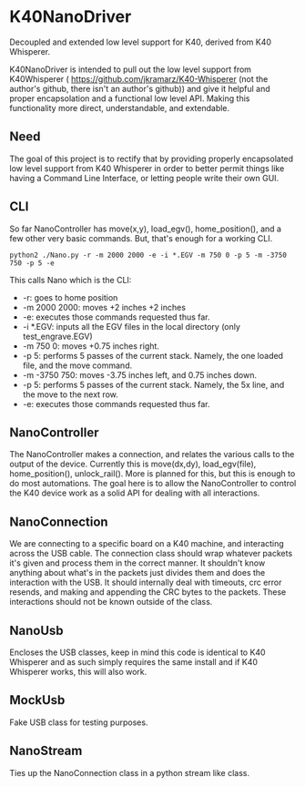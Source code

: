 # K40NanoDriver
Decoupled and extended low level support for K40, derived from K40 Whisperer.

K40NanoDriver is intended to pull out the low level support from K40Whisperer ( https://github.com/jkramarz/K40-Whisperer (not the author's github, there isn't an author's github)) and give it helpful and proper encapsolation and a functional low level API. Making this functionality more direct, understandable, and extendable.

Need
---

The goal of this project is to rectify that by providing properly encapsolated low level support from K40 Whisperer in order to better permit things like having a Command Line Interface, or letting people write their own GUI.

CLI
---

So far NanoController has move(x,y), load_egv(), home_position(), and a few other very basic commands. But, that's enough for a working CLI.

`python2 ./Nano.py -r -m 2000 2000 -e -i *.EGV -m 750 0 -p 5 -m -3750 750 -p 5 -e`

This calls Nano which is the CLI:
* -r: goes to home position
* -m 2000 2000: moves +2 inches +2 inches
* -e: executes those commands requested thus far.
* -i \*.EGV: inputs all the EGV files in the local directory (only test_engrave.EGV)
* -m 750 0: moves +0.75 inches right.
* -p 5: performs 5 passes of the current stack. Namely, the one loaded file, and the move command.
* -m -3750 750: moves -3.75 inches left, and 0.75 inches down.
* -p 5: performs 5 passes of the current stack. Namely, the 5x line, and the move to the next row.
* -e: executes those commands requested thus far.


NanoController
---
The NanoController makes a connection, and relates the various calls to the output of the device. Currently this is move(dx,dy), load_egv(file), home_position(), unlock_rail(). More is planned for this, but this is enough to do most automations. The goal here is to allow the NanoController to control the K40 device work as a solid API for dealing with all interactions.

NanoConnection
---
We are connecting to a specific board on a K40 machine, and interacting across the USB cable. The connection class should wrap whatever packets it's given and process them in the correct manner. It shouldn't know anything about what's in the packets just divides them and does the interaction with the USB. It should internally deal with timeouts, crc error resends, and making and appending the CRC bytes to the packets. These interactions should not be known outside of the class.

NanoUsb
---
Encloses the USB classes, keep in mind this code is identical to K40 Whisperer and as such simply requires the same install and if K40 Whisperer works, this will also work.

MockUsb
---
Fake USB class for testing purposes.

NanoStream
---
Ties up the NanoConnection class in a python stream like class.

